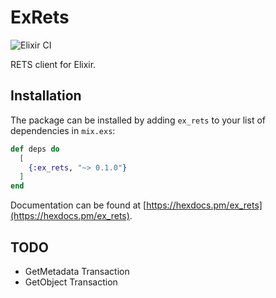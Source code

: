 # ExRets

![Elixir CI](https://github.com/jdavis92/ex_rets/workflows/Elixir%20CI/badge.svg)

RETS client for Elixir.

## Installation

The package can be installed by adding `ex_rets` to your list of dependencies in `mix.exs`:

```elixir
def deps do
  [
    {:ex_rets, "~> 0.1.0"}
  ]
end
```

Documentation can be found at [https://hexdocs.pm/ex_rets](https://hexdocs.pm/ex_rets).

## TODO

- GetMetadata Transaction
- GetObject Transaction
